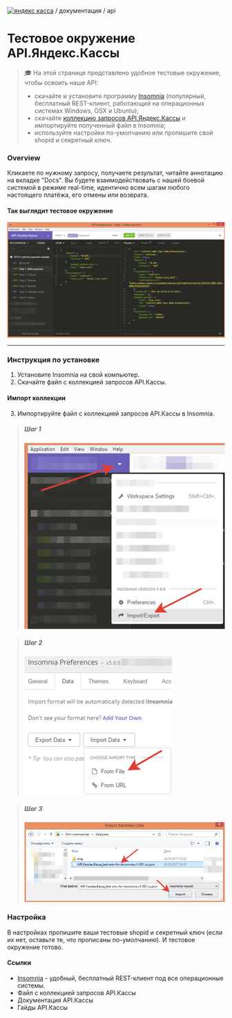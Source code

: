 [![яндекс касса](/i/yakassalogo.png "Яндекс Касса")](https://kassa.yandex.ru) / документация / api

Тестовое окружение API.Яндекс.Кассы
==================================================
> :mortar_board: На этой странице представлено удобное тестовые окружение, чтобы освоить наше API:
>   * скачайте и установите программу [Insomnia](https://insomnia.rest/) (популярный, бесплатный REST-клиент, работающий на операционных системах Windows, OSX и Ubuntu);
>   * скачайте [коллекцию запросов API.Яндекс.Кассы](#) и импортируйте полученный файл в Insomnia;
>   * используйте настройки по-умолчанию или пропишите свой shopid и секретный ключ.

### Overview

Кликаете по нужному запросу, получаете результат, читайте аннотацию на вкладке "Docs". Вы будете взаимодействовать с нашей боевой системой в режиме real-time, идентично всем шагам любого настоящего платёжа, его отмены или возврата.

#### Так выглядит тестовое окружение

![пример тестового окружения для тестирования API.Яндекс.Кассы в REST клиенте Insomnia](/checkout-api/sample/rest/insomnia/api.yandex.checkout.insomnia-sample.png "пример тестового окружения для тестирования API.Яндекс.Кассы в REST клиенте Insomnia")

---

### Инструкция по установке

1. Установите Insomnia на свой компьютер. 
2. Скачайте файл с коллекцией запросов API.Кассы.

#### Импорт коллекции

3. Импортируйте файл с коллекцией запросов API.Кассы в Insomnia.

> ##### Шаг 1
> ![Insomnia import step1](/checkout-api/sample/rest/insomnia/insomnia-import-step1.png "Insomnia import step1")

> ##### Шаг 2
> ![Insomnia import step2](/checkout-api/sample/rest/insomnia/insomnia-import-step2.png "Insomnia import step2")

> ##### Шаг 3
> ![Insomnia import step3](/checkout-api/sample/rest/insomnia/insomnia-import-step3.png "Insomnia import step3")

### Настройка

В настройках пропишите ваши тестовые shopid и секретный ключ (если их нет, оставьте те, что прописаны по-умолчанию). И тестовое окружение готово.

#### Ссылки
* [Insomnia](https://insomnia.rest/) - удобный, бесплатный REST-клиент под все операционные системы.
* Файл с коллекцией запросов API.Кассы
* Документация API.Кассы
* Гайды API.Кассы
